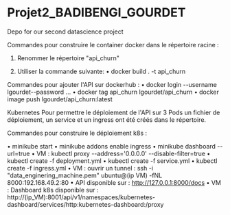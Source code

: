 # Projet2_BADIBENGI_GOURDET
Depo for our second datascience project

Commandes pour construire le container docker dans le répertoire racine :

1) Renommer le répertoire "api_churn"

2) Utiliser la commande suivante: 
• docker build . -t api_churn

Commandes pour ajouter l'API sur dockerhub :
• docker login --username lgourdet--password ...
• docker tag api_churn lgourdet/api_churn
• docker image push lgourdet/api_churn:latest

Kubernetes
Pour permettre le déploiement de l'API sur 3 Pods un fichier de déploiement, un service et un ingress
ont été créés dans le répertoire.

Commandes pour construire le déploiement k8s :

• minikube start
• minikube addons enable ingress
• minikube dashboard --url=true
• VM : kubectl proxy --address='0.0.0.0' --disable-filter=true
• kubectl create -f deployment.yml
• kubectl create -f service.yml
• kubectl create -f ingress.yml
• VM : ouvrir un tunnel : 
ssh -i "data_enginering_machine.pem" ubuntu@(ip VM) -fNL 
8000:192.168.49.2:80
• API disponible sur : http://127.0.0.1:8000/docs
• VM : Dashboard k8s disponible sur : 
http://(ip_VM):8001/api/v1/namespaces/kubernetes-dashboard/services/http:kubernetes-dashboard:/proxy

